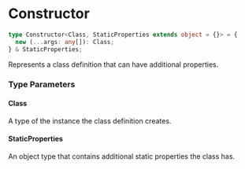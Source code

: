 # Constructor

```typescript
type Constructor<Class, StaticProperties extends object = {}> = {
  new (...args: any[]): Class;
} & StaticProperties;
```

Represents a class definition that can have additional properties.

### Type Parameters

#### Class

A type of the instance the class definition creates.

#### StaticProperties

An object type that contains additional static properties the class has.
